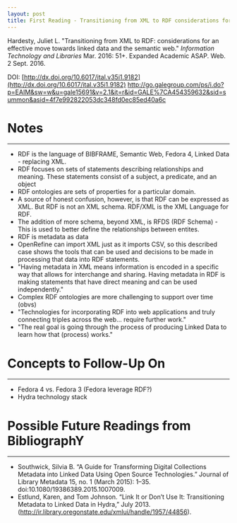 ```yaml
---
layout: post
title: First Reading - Transitioning from XML to RDF considerations for an effective move towards linked data and the semantic web
---
```


Hardesty, Juliet L. "Transitioning from XML to RDF: considerations for an effective move towards linked data and the semantic web." *Information Technology and Libraries* Mar. 2016: 51+. Expanded Academic ASAP. Web. 2 Sept. 2016.

DOI: [http://dx.doi.org/10.6017/ital.v35i1.9182](http://dx.doi.org/10.6017/ital.v35i1.9182)
http://go.galegroup.com/ps/i.do?p=EAIM&sw=w&u=gale15691&v=2.1&it=r&id=GALE%7CA454359632&sid=summon&asid=4f7e992822053dc348fd0ec85ed40a6c

# Notes
------
* RDF is the language of BIBFRAME, Semantic Web, Fedora 4, Linked Data - replacing XML.
* RDF focuses on sets of statements describing relationships and meaning. These statements consist of a subject, a predicate, and an object
* RDF ontologies are sets of properties for a particular domain.
* A source of honest confusion, however, is that RDF can be expressed as XML. But RDF is not an XML schema. RDF/XML is the XML Language for RDF.
* The addition of more schema, beyond XML, is RFDS (RDF Schema) - This is used to better define the relationships between entites.
* RDF is metadata as data
* OpenRefine can import XML just as it imports CSV, so this described case shows the tools that can be used and decisions to be made in processing that data into RDF statements.
* "Having metadata in XML means information is encoded in a specific way that allows for interchange and sharing. Having metadata in RDF is making statements that have direct meaning and can be used independently."
* Complex RDF ontologies are more challenging to support over time (obvs)
* "Technologies for incorporating RDF into web applications and truly connecting triples across the web... require further work."
* "The real goal is going through the process of producing Linked Data to learn how that (process) works."

# Concepts to Follow-Up On
------
* Fedora 4 vs. Fedora 3 (Fedora leverage RDF?)
* Hydra technology stack

# Possible Future Readings from BibliographY
------
* Southwick, Silvia B. “A Guide for Transforming Digital Collections Metadata into Linked Data Using Open Source Technologies.” Journal of Library Metadata 15, no. 1 (March 2015): 1–35. doi:10.1080/19386389.2015.1007009.
* Estlund, Karen, and Tom Johnson. “Link It or Don’t Use It: Transitioning Metadata to Linked Data in Hydra,” July 2013. (http://ir.library.oregonstate.edu/xmlui/handle/1957/44856).
